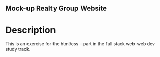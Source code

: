 Mock-up Realty Group Website
---

# Description

This is an exercise for the html/css - part in the full stack web-web dev  study track.
